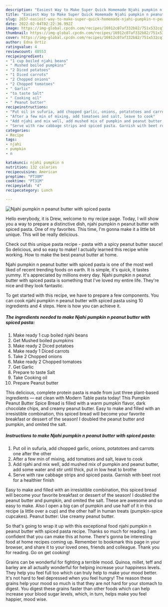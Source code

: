 ```yaml
---
description: "Easiest Way to Make Super Quick Homemade Njahi pumpkin n peanut butter with spiced pasta"
title: "Easiest Way to Make Super Quick Homemade Njahi pumpkin n peanut butter with spiced pasta"
slug: 2657-easiest-way-to-make-super-quick-homemade-njahi-pumpkin-n-peanut-butter-with-spiced-pasta
date: 2022-02-04T02:22:36.992Z
image: https://img-global.cpcdn.com/recipes/16912c07af332b82/751x532cq70/njahi-pumpkin-n-peanut-butter-with-spiced-pasta-recipe-main-photo.jpg
thumbnail: https://img-global.cpcdn.com/recipes/16912c07af332b82/751x532cq70/njahi-pumpkin-n-peanut-butter-with-spiced-pasta-recipe-main-photo.jpg
cover: https://img-global.cpcdn.com/recipes/16912c07af332b82/751x532cq70/njahi-pumpkin-n-peanut-butter-with-spiced-pasta-recipe-main-photo.jpg
author: Edna Ortiz
ratingvalue: 4
reviewcount: 40553
recipeingredient:
- "1 cup boiled njahi beans"
- " Mushed boiled pumpkins"
- "2 Diced potatoes"
- "1 Diced carrots"
- "2 Chopped onions"
- "2 Chopped tomatoes"
- " Garlic"
- "to taste Salt"
- " Cooking oil"
- " Peanut butter"
recipeinstructions:
- "Put oil in sufuria, add chopped garlic, onions, potatotoes and carrots one after the other"
- "After a few min of mixing, add tomatoes and salt, leave to cook"
- "Add njahi and mix well, add mushed mix of pumpkin and peanut butter, add some water and stir until thick, put in low heat to brothe"
- "Serve with raw cabbage strips and spiced pasta. Garnish with beet root for a healthier finish"
categories:
- Recipe
tags:
- njahi
- pumpkin
- n

katakunci: njahi pumpkin n 
nutrition: 132 calories
recipecuisine: American
preptime: "PT38M"
cooktime: "PT31M"
recipeyield: "4"
recipecategory: Lunch

---
```



![Njahi pumpkin n peanut butter with spiced pasta](https://img-global.cpcdn.com/recipes/16912c07af332b82/751x532cq70/njahi-pumpkin-n-peanut-butter-with-spiced-pasta-recipe-main-photo.jpg)

Hello everybody, it is Drew, welcome to my recipe page. Today, I will show you a way to prepare a distinctive dish, njahi pumpkin n peanut butter with spiced pasta. One of my favorites. This time, I'm gonna make it a little bit unique. This will be really delicious.

Check out this unique pasta recipe - pasta with a spicy peanut butter sauce! So delicious, and so easy to make! I actually learned this recipe while working. How to make the best peanut butter at home.

Njahi pumpkin n peanut butter with spiced pasta is one of the most well liked of recent trending foods on earth. It is simple, it's quick, it tastes yummy. It's appreciated by millions every day. Njahi pumpkin n peanut butter with spiced pasta is something that I've loved my entire life. They're nice and they look fantastic.


To get started with this recipe, we have to prepare a few components. You can cook njahi pumpkin n peanut butter with spiced pasta using 10 ingredients and 4 steps. Here is how you can achieve it.

<!--inarticleads1-->

##### The ingredients needed to make Njahi pumpkin n peanut butter with spiced pasta:

1. Make ready 1 cup boiled njahi beans
1. Get  Mushed boiled pumpkins
1. Make ready 2 Diced potatoes
1. Make ready 1 Diced carrots
1. Take 2 Chopped onions
1. Make ready 2 Chopped tomatoes
1. Get  Garlic
1. Prepare to taste Salt
1. Take  Cooking oil
1. Prepare  Peanut butter


This delicious, complete protein pasta is made from just three plant-based ingredients — eat clean with Modern Table pasta today! This Pumpkin Peanut Butter Spice Bread is filled with a warm pumpkin flavor, dark chocolate chips, and creamy peanut butter. Easy to make and filled with an irresistible combination, this spiced bread will become your favorite breakfast or dessert of the season! I doubled the peanut butter and pumpkin, and omited the salt. 

<!--inarticleads2-->

##### Instructions to make Njahi pumpkin n peanut butter with spiced pasta:

1. Put oil in sufuria, add chopped garlic, onions, potatotoes and carrots one after the other
1. After a few min of mixing, add tomatoes and salt, leave to cook
1. Add njahi and mix well, add mushed mix of pumpkin and peanut butter, add some water and stir until thick, put in low heat to brothe
1. Serve with raw cabbage strips and spiced pasta. Garnish with beet root for a healthier finish


Easy to make and filled with an irresistible combination, this spiced bread will become your favorite breakfast or dessert of the season! I doubled the peanut butter and pumpkin, and omited the salt. These are awesome and so easy to make. Also I open a big can of pumpkin and use half of it in this recipe (a little over a cup) and the other half in human treats (pumpkin-spice cupcakes). Peanut butter: Use creamy peanut butter. 

So that's going to wrap it up with this exceptional food njahi pumpkin n peanut butter with spiced pasta recipe. Thanks so much for reading. I am confident that you can make this at home. There's gonna be interesting food at home recipes coming up. Remember to bookmark this page in your browser, and share it to your loved ones, friends and colleague. Thank you for reading. Go on get cooking!

Grains can be wonderful for fighting a terrible mood. Quinoa, millet, teff and barley are all actually wonderful for helping increase your happiness levels. They help you feel full too which can truly help to make your mood better. It's not hard to feel depressed when you feel hungry! The reason these grains help your mood so much is that they are not hard for your stomach to digest. You digest these grains faster than other foods which can help increase your blood sugar levels, which, in turn, helps make you feel happier, mood wise.
